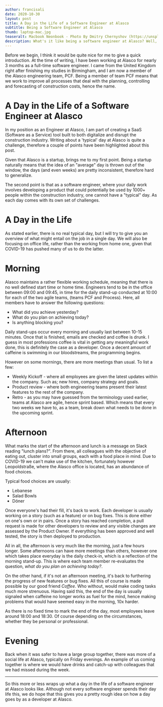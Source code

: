 ```yaml
---
author: francisali
date: 2020-10-30
layout: post
title: A Day in the Life of a Software Engineer at Alasco
subtitle: Being a Software Engineer at Alasco
thumb: laptop-mac.jpg
teaseralt: Macbook Neonbook - Photo By Dmitry Chernyshov (https://unsplash.com/@oneor0)
description: What's it like being a software engineer at Alasco? Well, this article will give you some insight!
---
```


Before we begin, I think it would be quite nice for me to give a quick introduction. At the time of writing, I have been working at Alasco for nearly 3 months as a full-time software engineer. I came from the United Kingdom right after finishing my studies in Birmingham, and I am now a member of the Alasco engineering team, PCF. Being a member of team PCF means that we work to improve all processes that deal with the planning, controlling and forecasting of construction costs, hence the name.

# A Day in the Life of a Software Engineer at Alasco

In my position as an Engineer at Alasco, I am part of creating a SaaS (Software as a Service) tool built to both digitalize and disrupt the construction industry. Writing about a 'typical' day at Alasco is quite a challenge, therefore a couple of points have been highlighted about this post.

Given that Alasco is a startup, brings me to my first point. Being a startup naturally means that the idea of an "average" day is thrown out of the window, the days (and even weeks) are pretty inconsistent, therefore hard to generalize.

The second point is that as a software engineer, where your daily work involves developing a product that could potentially be used by 1000+ people within the construction industry, one cannot have a "typical" day. As each day comes with its own set of challenges.

# A Day in the Life

As stated earlier, there is no real typical day, but I will try to give you an overview of what might entail on the job in a single day. We will also be focusing on office life, rather than the working from home one, given that COVID-19 has pushed many of us to do the latter.

# Morning

Alasco maintains a rather flexible working schedule, meaning that there is no well defined start time or home time. Engineers tend to be in the office between 09:00 and 09:45, in time for the daily stand-up conducted at 10:00 for each of the two agile teams, (teams PCF and Process). Here, all members have to answer the following questions:

- What did you achieve yesterday?
- What do you plan on achieving today?
- Is anything blocking you?

Daily stand-ups occur every morning and usually last between 10-15 minutes. Once that is finished, emails are checked and coffee is drunk. I guess in most professions coffee is vital in getting any meaningful work done, this is definitely the case as a developer. Once a decent amount of caffeine is swimming in our bloodstreams, the programming begins.

However on some mornings, there are more meetings than usual. To list a few:

- Weekly Kickoff - where all employees are given the latest updates within the company. Such as; new hires, company strategy and goals.
- Product review - where both engineering teams present their latest features to the rest of the company.
- Retro - as you may have guessed from the terminology used earlier, teams at Alasco are agile, hence sprint based. Which means that every two weeks we have to, as a team, break down what needs to be done in the upcoming sprint.

# Afternoon

What marks the start of the afternoon and lunch is a message on Slack reading "lunch plans?". From there, all colleagues with the objective of eating out, cluster into small groups, each with a food place in mind. Due to COVID-19 we can't make use of the kitchen, fortunately however Leopoldstraße, where the Alasco office is located, has an abundance of food choices.

Typical food choices are usually:

- Lebanese
- Salad Bowls
- Döner

Once everyone's had their fill, it's back to work. Each developer is usually working on a story (such as a feature) or on bug fixes. This is done either on one's own or in pairs. Once a story has reached completion, a pull request is made for other developers to review and any visible changes are assessed by the Product Owner. If everything has been approved and well tested, the story is then deployed to production.

All in all, the afternoon is very much like the morning, just a few hours longer. Some afternoons can have more meetings than others, however one which takes place everyday is the daily check-in, which is a reflection of the morning stand-up. This is where each team member re-evaluates the question, _what do you plan on achieving today?_.

On the other hand, if it's not an afternoon meeting, it's back to furthering the progress of new features or bug fixes. All this of course is made possible by our good friend _Coffee_. Who without, would make coding tasks much more strenuous. Having said this, the end of the day is usually signaled when caffeine no longer works as fuel for the mind, hence making problems that would have seemed easy in the morning, 10x harder.

As there is no fixed time to mark the end of the day, most employees leave around 18:00 and 18:30. Of course depending on the circumstances, whether they be personal or professional.

# Evening

Back when it was safer to have a large group together, there was more of a social life at Alasco, typically on Friday evenings. An example of us coming together is where we would have drinks and catch-up with colleagues that we had missed during the week.

---

So this more or less wraps up what a day in the life of a software engineer at Alasco looks like. Although not every software engineer spends their day life this, we do hope that this gives you a pretty rough idea on how a day goes by as a developer at Alasco.
